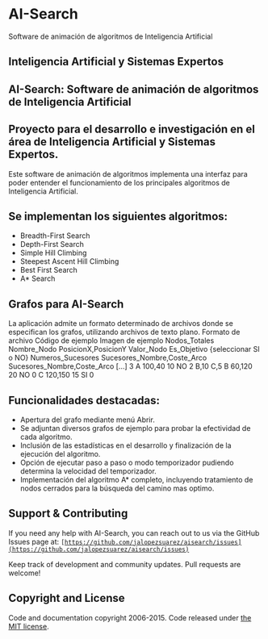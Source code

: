 # AI-Search 
Software de animación de algoritmos de Inteligencia Artificial

## Inteligencia Artificial y Sistemas Expertos

## AI-Search: Software de animación de algoritmos de Inteligencia Artificial

## Proyecto para el desarrollo e investigación en el área de Inteligencia Artificial y Sistemas Expertos.
Este software de animación de algoritmos implementa una interfaz para poder entender el funcionamiento de los principales algoritmos de Inteligencia Artificial.

## Se implementan los siguientes algoritmos:
- Breadth-First Search 
- Depth-First Search 
- Simple Hill Climbing 
- Steepest Ascent Hill Climbing 
- Best First Search 
- A* Search

## Grafos para AI-Search 
La aplicación admite un formato determinado de archivos donde se especifican los grafos, utilizando archivos de texto plano.
Formato de archivo	Código de ejemplo	Imagen de ejemplo
Nodos_Totales
Nombre_Nodo
PosicionX,PosicionY
Valor_Nodo
Es_Objetivo {seleccionar SI o NO}
Numeros_Sucesores
Sucesores_Nombre,Coste_Arco
Sucesores_Nombre,Coste_Arco
[...] 	3
A
100,40
10
NO
2
B,10
C,5
B
60,120
20
NO
0
C
120,150
15
SI
0	 

## Funcionalidades destacadas:
- Apertura del grafo mediante menú Abrir.
- Se adjuntan diversos grafos de ejemplo para probar la efectividad de cada algoritmo.
- Inclusión de las estadísticas en el desarrollo y finalización de la ejecución del algoritmo.
- Opción de ejecutar paso a paso o modo temporizador pudiendo determina la velocidad del temporizador.
- Implementación del algoritmo A* completo, incluyendo tratamiento de nodos cerrados para la búsqueda del camino mas optimo.

## Support & Contributing

If you need any help with AI-Search, you can reach out to us via the GitHub Issues page at:
<code>[https://github.com/jalopezsuarez/aisearch/issues](https://github.com/jalopezsuarez/aisearch/issues)</code>

Keep track of development and community updates. Pull requests are welcome!

## Copyright and License

Code and documentation copyright 2006-2015. Code released under [the MIT license](https://github.com/jalopezsuarez/aisearch/blob/master/aisearch/LICENSE).
